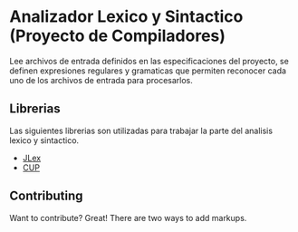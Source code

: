 Analizador Lexico y Sintactico 
(Proyecto de Compiladores)
=============

Lee archivos de entrada definidos en las especificaciones del proyecto, se definen expresiones regulares y gramaticas 
que permiten reconocer cada uno de los archivos de entrada para procesarlos.

Librerias
-------

Las siguientes librerias son utilizadas para trabajar la parte del analisis lexico y sintactico.

* [JLex](http://www.cs.princeton.edu/~appel/modern/java/JLex/) 
* [CUP](http://www.cs.princeton.edu/~appel/modern/java/CUP/) 

Contributing
------------

Want to contribute? Great! There are two ways to add markups.
